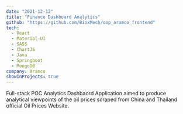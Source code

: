 ```yaml
---
date: "2021-12-12"
title: "Finance Dashboard Analytics"
github: "https://github.com/BioxMech/oop_aramco_frontend"
tech:
  - React
  - Material-UI
  - SASS
  - ChartJS
  - Java
  - Springboot
  - MongoDB
company: Aramco
showInProjects: true
---
```


Full-stack POC Analytics Dashbaord Application aimed to produce analytical viewpoints of the oil prices scraped from China and Thailand official Oil Prices Website.
